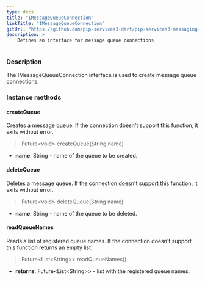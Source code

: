 ```yaml
---
type: docs
title: "IMessageQueueConnection"
linkTitle: "IMessageQueueConnection"
gitUrl: "https://github.com/pip-services3-dart/pip-services3-messaging-dart"
description: >
    Defines an interface for message queue connections
---
```


### Description

The IMessageQueueConnection interface is used to create message queue connections.

### Instance methods

#### createQueue
Creates a message queue.
If the connection doesn't support this function, it exits without error.

> Future\<void\> createQueue(String name)

- **name**: String - name of the queue to be created.

#### deleteQueue
Deletes a message queue.
If the connection doesn't support this function, it exits without error.

> Future\<void\> deleteQueue(String name)

- **name**: String - name of the queue to be deleted.

#### readQueueNames
Reads a list of registered queue names. If the connection doesn't support this function returns an empty list.

> Future\<List\<String\>\> readQueueNames()

- **returns**: Future\<List\<String\>\> - list with the registered queue names.

